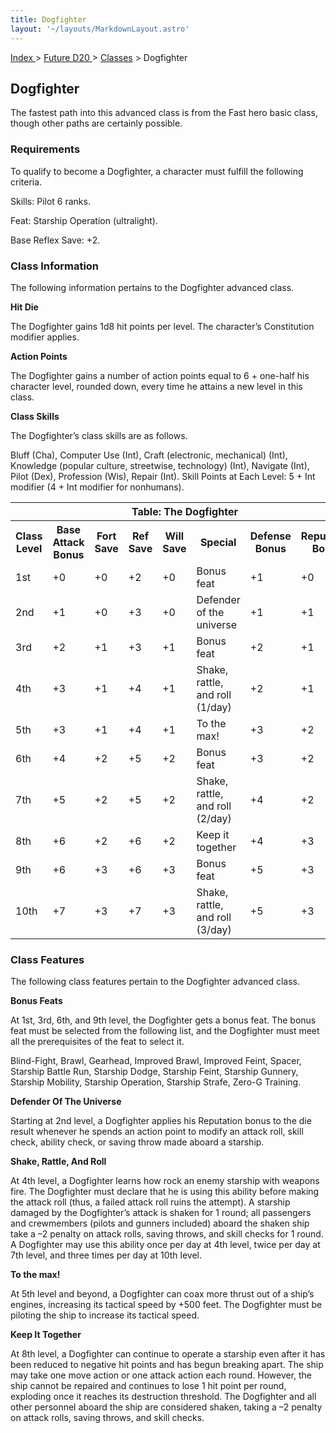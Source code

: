 ```yaml
---
title: Dogfighter
layout: '~/layouts/MarkdownLayout.astro'
---
```


[ Index ](/) > [ Future D20 ](/future.d20.srd) > [Classes](/future.d20.srd/classes) > Dogfighter

## Dogfighter

The fastest path into this advanced class is from the Fast hero basic class,
though other paths are certainly possible.

### Requirements

To qualify to become a Dogfighter, a character must fulfill the following
criteria.

Skills: Pilot 6 ranks.

Feat: Starship Operation (ultralight).

Base Reflex Save: +2.

### Class Information

The following information pertains to the Dogfighter advanced class.

**Hit Die**

The Dogfighter gains 1d8 hit points per level. The character’s Constitution
modifier applies.

**Action Points**

The Dogfighter gains a number of action points equal to 6 + one-half his
character level, rounded down, every time he attains a new level in this
class.

**Class Skills**

The Dogfighter’s class skills are as follows.

Bluff (Cha), Computer Use (Int), Craft (electronic, mechanical) (Int),
Knowledge (popular culture, streetwise, technology) (Int), Navigate (Int),
Pilot (Dex), Profession (Wis), Repair (Int). Skill Points at Each Level: 5 +
Int modifier (4 + Int modifier for nonhumans).


<table> <tr><th colspan="9">Table: The Dogfighter</th></tr> <tr><th>Class Level</th><th>Base Attack Bonus</th><th>Fort Save</th><th>Ref Save</th><th>Will Save</th><th>Special</th><th>Defense Bonus</th><th>Reputation Bonus</th></tr> <tr><td>1st</td><td>+0</td><td>+0</td><td>+2</td><td>+0</td><td>Bonus feat</td><td>+1</td><td>+0</td></tr> <tr class="shaded"><td>2nd</td><td>+1</td><td>+0</td><td>+3</td><td>+0</td><td>Defender of the universe</td><td>+1</td><td>+1</td></tr> <tr><td>3rd</td><td>+2</td><td>+1</td><td>+3</td><td>+1</td><td>Bonus feat</td><td>+2</td><td>+1</td></tr> <tr class="shaded"><td>4th</td><td>+3</td><td>+1</td><td>+4</td><td>+1</td><td>Shake, rattle, and roll (1/day)</td><td>+2</td><td>+1</td></tr> <tr><td>5th</td><td>+3</td><td>+1</td><td>+4</td><td>+1</td><td>To the max!</td><td>+3</td><td>+2</td></tr> <tr class="shaded"><td>6th</td><td>+4</td><td>+2</td><td>+5</td><td>+2</td><td>Bonus feat</td><td>+3</td><td>+2</td></tr> <tr><td>7th</td><td>+5</td><td>+2</td><td>+5</td><td>+2</td><td>Shake, rattle, and roll (2/day)</td><td>+4</td><td>+2</td></tr> <tr class="shaded"><td>8th</td><td>+6</td><td>+2</td><td>+6</td><td>+2</td><td>Keep it together</td><td>+4</td><td>+3</td></tr> <tr><td>9th</td><td>+6</td><td>+3</td><td>+6</td><td>+3</td><td>Bonus feat</td><td>+5</td><td>+3</td></tr> <tr class="shaded"><td>10th</td><td>+7</td><td>+3</td><td>+7</td><td>+3</td><td>Shake, rattle, and roll (3/day)</td><td>+5</td><td>+3</td></tr> </table>



### Class Features

The following class features pertain to the Dogfighter advanced class.

**Bonus Feats**

At 1st, 3rd, 6th, and 9th level, the Dogfighter gets a bonus feat. The bonus
feat must be selected from the following list, and the Dogfighter must meet
all the prerequisites of the feat to select it.

Blind-Fight, Brawl, Gearhead, Improved Brawl, Improved Feint, Spacer, Starship
Battle Run, Starship Dodge, Starship Feint, Starship Gunnery, Starship
Mobility, Starship Operation, Starship Strafe, Zero-G Training.

**Defender Of The Universe**

Starting at 2nd level, a Dogfighter applies his Reputation bonus to the die
result whenever he spends an action point to modify an attack roll, skill
check, ability check, or saving throw made aboard a starship.

**Shake, Rattle, And Roll**

At 4th level, a Dogfighter learns how rock an enemy starship with weapons
fire. The Dogfighter must declare that he is using this ability before making
the attack roll (thus, a failed attack roll ruins the attempt). A starship
damaged by the Dogfighter’s attack is shaken for 1 round; all passengers and
crewmembers (pilots and gunners included) aboard the shaken ship take a –2
penalty on attack rolls, saving throws, and skill checks for 1 round. A
Dogfighter may use this ability once per day at 4th level, twice per day at
7th level, and three times per day at 10th level.

**To the max!**

At 5th level and beyond, a Dogfighter can coax more thrust out of a ship’s
engines, increasing its tactical speed by +500 feet. The Dogfighter must be
piloting the ship to increase its tactical speed.

**Keep It Together**

At 8th level, a Dogfighter can continue to operate a starship even after it
has been reduced to negative hit points and has begun breaking apart. The ship
may take one move action or one attack action each round. However, the ship
cannot be repaired and continues to lose 1 hit point per round, exploding once
it reaches its destruction threshold. The Dogfighter and all other personnel
aboard the ship are considered shaken, taking a –2 penalty on attack rolls,
saving throws, and skill checks.

